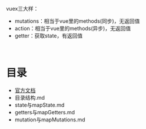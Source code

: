 vuex三大样：
- mutations：相当于vue里的methods(同步)，无返回值
- action：相当于vue里的methods(异步)，无返回值
- getter：获取state，有返回值

<br>

# 目录
- [官方文档](https://vuex.vuejs.org/zh/)
- 目录结构.md
- state与mapState.md
- getters与mapGetters.md
- mutation与mapMutations.md
